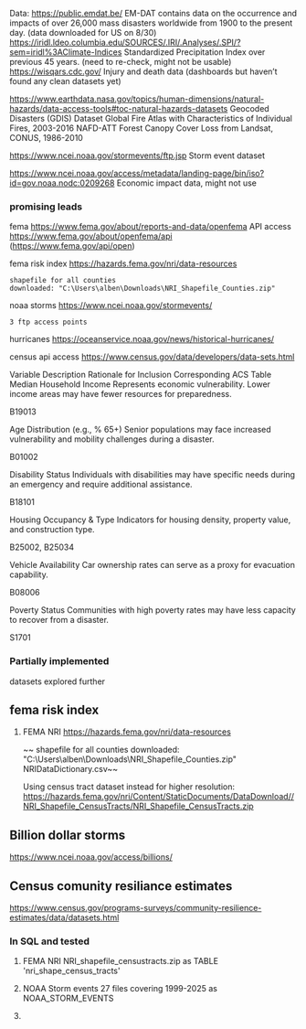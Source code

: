 Data:
https://public.emdat.be/
EM-DAT contains data on the occurrence and impacts of over 26,000 mass disasters worldwide from 1900 to the present day.
(data downloaded for US on 8/30)
https://iridl.ldeo.columbia.edu/SOURCES/.IRI/.Analyses/.SPI/?sem=iridl%3AClimate-Indices
Standardized Precipitation Index over previous 45 years.
(need to re-check, might not be usable)
https://wisqars.cdc.gov/
Injury and death data 
(dashboards but haven’t found any clean datasets yet)

https://www.earthdata.nasa.gov/topics/human-dimensions/natural-hazards/data-access-tools#toc-natural-hazards-datasets
Geocoded Disasters (GDIS) Dataset
Global Fire Atlas with Characteristics of Individual Fires, 2003-2016
NAFD-ATT Forest Canopy Cover Loss from Landsat, CONUS, 1986-2010

https://www.ncei.noaa.gov/stormevents/ftp.jsp
Storm event dataset

https://www.ncei.noaa.gov/access/metadata/landing-page/bin/iso?id=gov.noaa.nodc:0209268
Economic impact data, might not use



### promising leads ###

fema
https://www.fema.gov/about/reports-and-data/openfema
API access
https://www.fema.gov/about/openfema/api
(https://www.fema.gov/api/open)

fema risk index
https://hazards.fema.gov/nri/data-resources

    shapefile for all counties
    downloaded: "C:\Users\alben\Downloads\NRI_Shapefile_Counties.zip"

noaa
storms
https://www.ncei.noaa.gov/stormevents/

    3 ftp access points

hurricanes
https://oceanservice.noaa.gov/news/historical-hurricanes/


census 
api access
https://www.census.gov/data/developers/data-sets.html

Variable Description	Rationale for Inclusion	Corresponding ACS Table
Median Household Income	Represents economic vulnerability. Lower income areas may have fewer resources for preparedness.	

B19013  

Age Distribution (e.g., % 65+)	Senior populations may face increased vulnerability and mobility challenges during a disaster.	

B01002  

Disability Status	Individuals with disabilities may have specific needs during an emergency and require additional assistance.	

B18101  

Housing Occupancy & Type	Indicators for housing density, property value, and construction type.	

B25002, B25034  

Vehicle Availability	Car ownership rates can serve as a proxy for evacuation capability.	

B08006  

Poverty Status	Communities with high poverty rates may have less capacity to recover from a disaster.	

S1701   







### Partially implemented ###

datasets explored further

## fema risk index ##
1. FEMA NRI
     https://hazards.fema.gov/nri/data-resources

   ~~ shapefile for all counties
    downloaded: "C:\Users\alben\Downloads\NRI_Shapefile_Counties.zip"
    NRIDataDictionary.csv~~

    Using census tract dataset instead for higher resolution:
    https://hazards.fema.gov/nri/Content/StaticDocuments/DataDownload//NRI_Shapefile_CensusTracts/NRI_Shapefile_CensusTracts.zip

    
## Billion dollar storms ##

https://www.ncei.noaa.gov/access/billions/


## Census comunity resiliance estimates ##

https://www.census.gov/programs-surveys/community-resilience-estimates/data/datasets.html



### In SQL and tested ###

1. FEMA NRI
    NRI_shapefile_censustracts.zip as TABLE 'nri_shape_census_tracts'

2. NOAA Storm events
    27 files covering 1999-2025 as NOAA_STORM_EVENTS

3. 